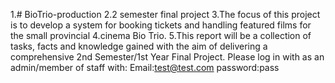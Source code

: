 1.# BioTrio-production
2.2 semester final project
3.The focus of this project is to develop a system for booking tickets and handling featured films for the small provincial 4.cinema Bio Trio. 
5.This report will be a collection of tasks, facts and knowledge gained with the aim of delivering a comprehensive 2nd Semester/1st Year Final Project.
Please log in with as an admin/member of staff with:
Email:test@test.com
password:pass

